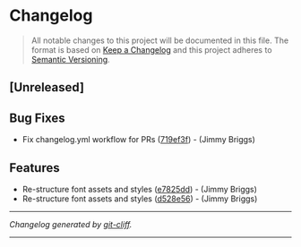 # Changelog

> All notable changes to this project will be documented in this file. The format is based on
[Keep a Changelog](http://keepachangelog.com/) and this project adheres to
[Semantic Versioning](http://semver.org/).

## [Unreleased]

## Bug Fixes

- Fix changelog.yml workflow for PRs ([719ef3f](https://github.com/noclocks/bastienlaw-remix/commit/719ef3fb364f65271adcf438bd4ed271ae5b08f7))  - (Jimmy Briggs)

## Features

- Re-structure font assets and styles ([e7825dd](https://github.com/noclocks/bastienlaw-remix/commit/e7825dd7595d2bfa7e08fed08bdb97b1ce3a17c2))  - (Jimmy Briggs)
- Re-structure font assets and styles ([d528e56](https://github.com/noclocks/bastienlaw-remix/commit/d528e563ec63c33fb4afacda02876b9cfb469230))  - (Jimmy Briggs)

***
*Changelog generated by [git-cliff](https://github.com/orhun/git-cliff).*
***
